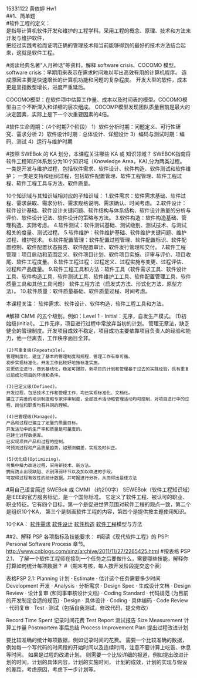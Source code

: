 15331122 黄依婷 Hw1  
##1、简单题  
#软件工程的定义：  
是指导计算机软件开发和维护的工程学科。采用工程的概念、原理、技术和方法来开发与维护软件，  
把经过实践考验而证明正确的管理技术和当前能够得到的最好的技术方法结合起来，这就是软件工程。  
  
#阅读经典名著“人月神话”等资料，解释 software crisis、COCOMO 模型。
software crisis：早期用来表示在需求时间难以写出高效有用的计算机程序。
造成原因主要是快速增长的计算机功能和问题的复杂程度。
开发大型的软件，成本更是呈指数型增长，进度严重延后。

COCOMO模型：在软件项中估算工作量、成本以及时间表的模型。COCOMO模型由三个不断深入和详细的层次组成。
COCOMP模型发现团队质量目前是最大的决定因素，实际上是下一个次重要因素的4倍。


#软件生命周期：（4个时期7个阶段）
 1）软件分析时期：问题定义、可行性研究、需求分析
 2）软件设计时期：总体设计、详细设计
 3）编码与测试时期：编码、测试
 4）运行与维护时期

#按照 SWEBok 的 KA 划分，本课程关注哪些 KA 或 知识领域？
 SWEBOK指南将软件工程知识体系划分为10个知识域（Knowledge Area，KA),分为两类过程。
 一类是开发与维护过程，包括软件需求、软件设计、软件构造、软件测试和软件维护；
 一类是支持和组织过程，包括软件配置管理、软件工程管理、软件工程过程、软件工程工具与方法、软件质量。
 
 10个知识域与其知识域相对应的子知识域： 
  1.软件需求：软件需求基础、软件过程、需求获取、需求分析、需求规格说明、需求确认、时间考虑。
  2.软件设计：软件设计基础、软件设计关键问题、软件结构与体系结构、软件设计质量的分析与评价、软件设计记法、软件设计的策略与方法。
  3.软件构造：软件构造基础、管理构造、实际考虑。
  4.软件测试：软件测试基础、测试级别、测试技术、与测试相关的度量、测试过程。
  5.软件维护：软件维护基础、软件维护关键问题、维护过程、维护技术。
  6.软件配置管理：软件配置过程管理、软件配置标识、软件配置控制、软件配置状态报告、软件配置审计、软件发行管理和交付。
  7.软件工程管理：项目启动和范围定义、软件项目计划、软件项目实施、评审与评价、项目收尾、软件工程度量。
  8.软件工程过程：过程定义、过程实施与变更、过程评估、过程和产品度量。
  9.软件工程工具和方法：软件工具（软件需求工具、软件设计工具、软件构造工具、软件测试工具、软件维护工工具、软件配置管理工具、软件质量工具和其他工具问题）
    软件工程方法（启发式方法、形式化方法、原型方法）。
  10.软件质量：软件质量基础、软件质量过程、时间考虑。
  
  本课程关注：
  软件需求、软件设计、软件构造、软件工程工具和方法。

#解释 CMMI 的五个级别。例如：Level 1 - Initial：无序，自发生产模式。
    (1)初始级(initial)。
    工作无序，项目进行过程中常放弃当初的计划。
    管理无章法，缺乏健全的管理制度。开发项目成效不稳定，项目成功主要依靠项目负责人的经验和能力，他一但离去，工作秩序面目全非。

    (2)可重复级(Repeatable)。
    管理制度化，建立了基本的管理制度和规程，管理工作有章可循。 
    初步实现标准化，开发工作比较好地按标准实施。 
    变更依法进行，做到基线化，稳定可跟踪，新项目的计划和管理基于过去的实践经验，具有重复以前成功项目的环境和条件。

    (3)已定义级(Defined)。
    开发过程，包括技术工作和管理工作，均已实现标准化、文档化。
    建立了完善的培训制度和专家评审制度，全部技术活动和管理活动均可控制，对项目进行中的过程、岗位和职责均有共同的理解。

    (4)已管理级(Managed)。
    产品和过程已建立了定量的质量目标。
    开发活动中的生产率和质量是可量度的。
    已建立过程数据库。
    已实现项目产品和过程的控制。
    可预测过程和产品质量趋势，如预测偏差，实现及时纠正。

    (5)优化级(Optimizing)。
    可集中精力改进过程，采用新技术、新方法。
    拥有防止出现缺陷、识别薄弱环节以及加以改进的手段。
    可取得过程有效性的统计数据，并可据进行分析，从而得出最佳方法 

#用自己语言简述 SWEBok 或 CMMI （约200字）
SEWEBok（软件工程知识域）是IEEE的官方服务标记，是一个国际标准。
它定义了软件工程、被认可的职业、职业特征。它有四个目标，第一个是促进世界范围对软件工程的观点一致，第二个是组织10个KA，
第三个是刻画软件工程的内容，第四个是提供按主题使用知识。

10个KA： [软件需求](https://en.wikipedia.org/wiki/Software_requirements)
         [软件设计](https://en.wikipedia.org/wiki/Software_design)
         [软件构造](https://en.wikipedia.org/wiki/Software_construction)
         [软件工程](https://en.wikipedia.org/wiki/Software_engineering)模型与方法
         


##2、解释 PSP 各项指标及技能要求：
#阅读《现代软件工程》的 PSP: Personal Software Process 章节。 http://www.cnblogs.com/xinz/archive/2011/11/27/2265425.html
#按表格 PSP 2.1， 了解一个软件工程师在接到一个任务之后要做什么，需要哪些技能，解释你打算如何统计每项数据？
#（期末考核，每人按开发阶段提交这个表）

表格PSP 2.1:
Planning                          计划
·         Estimate                ·         估计这个任务需要多少时间
Development                       开发
·         Analysis                ·         分析需求
·         Design Spec             ·         生成设计文档
·         Design Review           ·         设计复审 (和同事审核设计文档)
·         Coding Standard         ·         代码规范 (为目前的开发制定合适的规范)
·         Design                  ·         具体设计
·         Coding                  ·         具体编码
·         Code Review             ·         代码复审
·         Test                    ·         测试（包括自我测试，修改代码，提交修改）
 
 
Record Time Spent                 记录时间花费
Test Report                       测试报告
Size Measurement                  计算工作量
Postmortem                        事后总结
Process Improvement Plan          提出过程改进计划

要比较准确的统计每项数据，例如记录时间的花费。
需要一个比较准确的数据，例如每一个写代码的时间段的开始时间以及连续时间，注意不要计算上吃饭、休息等时间。
如果是过程的改进计划。
则需要一个比较详细的报道，例如提出改进计划的时间，计划的具体内容，计划的实施时间，
计划的成效，计划的实现与假设的差距，考虑原因，考虑下一步计划等。
